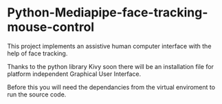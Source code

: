 # Python-Mediapipe-face-tracking-mouse-control
This project implements an assistive human computer interface with the help of face tracking.

Thanks to the python library Kivy soon there will be an installation file for platform independent Graphical User Interface.

Before this you will need the dependancies from the virtual enviroment to run the source code.
